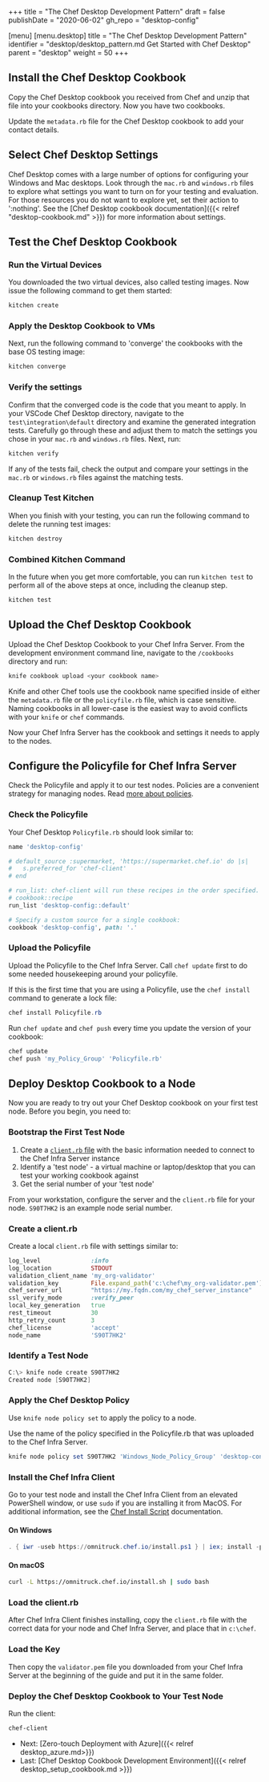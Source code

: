 +++
title = "The Chef Desktop Development Pattern"
draft = false
publishDate = "2020-06-02"
gh_repo = "desktop-config"

[menu]
  [menu.desktop]
    title = "The Chef Desktop Development Pattern"
    identifier = "desktop/desktop_pattern.md Get Started with Chef Desktop"
    parent = "desktop"
    weight = 50
+++

## Install the Chef Desktop Cookbook

Copy the Chef Desktop cookbook you received from Chef and unzip that file into your cookbooks directory. Now you have two cookbooks.

Update the `metadata.rb` file for the Chef Desktop cookbook to add your contact details.

## Select Chef Desktop Settings

Chef Desktop comes with a large number of options for configuring your Windows and Mac desktops. Look through the `mac.rb` and `windows.rb` files to explore what settings you want to turn on for your testing and evaluation. For those resources you do not want to explore yet, set their action to ':nothing'. See the [Chef Desktop cookbook documentation]({{< relref "desktop-cookbook.md" >}}) for more information about settings.

## Test the Chef Desktop Cookbook

### Run the Virtual Devices

You downloaded the two virtual devices, also called testing images. Now issue the following command to get them started:

```powershell
kitchen create
```

### Apply the Desktop Cookbook to VMs

Next, run the following command to 'converge' the cookbooks with the base OS testing image:

```powershell
kitchen converge
```

### Verify the settings

Confirm that the converged code is the code that you meant to apply. In your VSCode Chef Desktop directory, navigate to the `test\integration\default` directory and examine the generated integration tests. Carefully go through these and adjust them to match the settings you chose in your `mac.rb` and `windows.rb` files. Next, run:

```powershell
kitchen verify
```

If any of the tests fail, check the output and compare your settings in the `mac.rb` or `windows.rb` files against the matching tests.

### Cleanup Test Kitchen

When you finish with your testing, you can run the following command to delete the running test images:

```powershell
kitchen destroy
```

### Combined Kitchen Command

In the future when you get more comfortable, you can run `kitchen test` to perform all of the above steps at once, including the cleanup step.

```powershell
kitchen test
```

## Upload the Chef Desktop Cookbook

Upload the Chef Desktop Cookbook to your Chef Infra Server. From the development environment command line, navigate to the `/cookbooks` directory and run:

```powershell
knife cookbook upload <your cookbook name>
```

Knife and other Chef tools use the cookbook name specified inside of either the `metadata.rb` file or the `policyfile.rb` file, which is case sensitive. Naming cookbooks in all lower-case is the easiest way to avoid conflicts with your `knife` or `chef` commands.

Now your Chef Infra Server has the cookbook and settings it needs to apply to the nodes.

## Configure the Policyfile for Chef Infra Server

Check the Policyfile and apply it to our test nodes. Policies are a convenient strategy for managing nodes. Read [more about policies](https://blog.jerryaldrichiii.com/chef_infra/2019/05/28/using-policyfile-cookbooks.html).

### Check the Policyfile

Your Chef Desktop `Policyfile.rb` should look similar to:

```ruby
name 'desktop-config'

# default_source :supermarket, 'https://supermarket.chef.io' do |s|
#   s.preferred_for 'chef-client'
# end

# run_list: chef-client will run these recipes in the order specified.
# cookbook::recipe
run_list 'desktop-config::default'

# Specify a custom source for a single cookbook:
cookbook 'desktop-config', path: '.'
```

### Upload the Policyfile

Upload the Policyfile to the Chef Infra Server. Call `chef update` first to do some needed housekeeping around your policyfile.

If this is the first time that you are using a Policyfile, use the `chef install` command to generate a lock file:

```powershell
chef install Policyfile.rb
```

Run `chef update` and `chef push` every time you update the version of your cookbook:

```powershell
chef update
chef push 'my_Policy_Group' 'Policyfile.rb'
```

## Deploy Desktop Cookbook to a Node

Now you are ready to try out your Chef Desktop cookbook on your first test node. Before you begin, you need to:

### Bootstrap the First Test Node

1. Create a [`client.rb` file](https://docs.chef.io/config_rb_client/#example) with the basic information needed to connect to the Chef Infra Server instance
1. Identify a 'test node' - a virtual machine or laptop/desktop that you can test your working cookbook against
1. Get the serial number of your 'test node'

From your workstation, configure the server and the `client.rb` file for your node. `S90T7HK2` is an example node serial number.

### Create a client.rb

Create a local `client.rb` file with settings similar to:

```ruby
log_level              :info
log_location           STDOUT
validation_client_name 'my_org-validator'
validation_key         File.expand_path('c:\chef\my_org-validator.pem')
chef_server_url        "https://my.fqdn.com/my_chef_server_instance"
ssl_verify_mode        :verify_peer
local_key_generation   true
rest_timeout           30
http_retry_count       3
chef_license           'accept'
node_name              'S90T7HK2'
```

### Identify a Test Node

```powershell
C:\> knife node create S90T7HK2
Created node [S90T7HK2]
```

### Apply the Chef Desktop Policy

Use `knife node policy set` to apply the policy to a node.

Use the name of the policy specified in the Policyfile.rb that was uploaded to the Chef Infra Server.

```powershell
knife node policy set S90T7HK2 'Windows_Node_Policy_Group' 'desktop-config'
```

### Install the Chef Infra Client

Go to your test node and install the Chef Infra Client from an elevated PowerShell window, or use `sudo` if you are installing it from MacOS. For additional information, see the [Chef Install Script](https://docs.chef.io/chef_install_script/) documentation.

#### On Windows

```powershell
. { iwr -useb https://omnitruck.chef.io/install.ps1 } | iex; install -project chef
```

#### On macOS

```bash
curl -L https://omnitruck.chef.io/install.sh | sudo bash
```

### Load the client.rb

After Chef Infra Client finishes installing, copy the `client.rb` file with the correct data for your node and Chef Infra Server, and place that in `c:\chef`.

### Load the Key

Then copy the `validator.pem` file you downloaded from your Chef Infra Server at the beginning of the guide and put it in the same folder.

### Deploy the Chef Desktop Cookbook to Your Test Node

Run the client:

```powershell
chef-client
```

- Next: [Zero-touch Deployment with Azure]({{< relref desktop_azure.md>}})
- Last: [Chef Desktop Cookbook Development Environment]({{< relref desktop_setup_cookbook.md >}})
